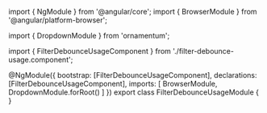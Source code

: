 import { NgModule } from '@angular/core';
import { BrowserModule } from '@angular/platform-browser';
  
import { DropdownModule } from 'ornamentum';
  
import { FilterDebounceUsageComponent } from './filter-debounce-usage.component';

@NgModule({
 bootstrap: [FilterDebounceUsageComponent],
 declarations: [FilterDebounceUsageComponent],
 imports: [
    BrowserModule, 
    DropdownModule.forRoot()
  ]
})
export class FilterDebounceUsageModule {
}
